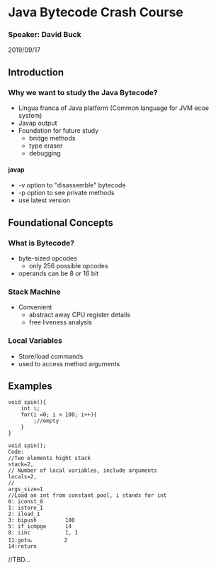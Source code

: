 # Java Bytecode Crash Course

### Speaker: David Buck   
2019/09/17

## Introduction
### Why we want to study the Java Bytecode?
* Lingua franca of Java platform (Common language for JVM ecoe system)
* Javap output
* Foundation for future study
	* bridge methods
	* type eraser
	* debugging

#### javap
* -v option to "disassemble" bytecode
* -p option to see private methods
* use latest version

## Foundational Concepts
### What is Bytecode?
* byte-sized opcodes 
	* only 256 possible opcodes
* operands can be 8 or 16 bit

### Stack Machine
* Convenient 
	* abstract away CPU register details
	* free liveness analysis
### Local Variables
* Store/load commands
* used to access method arguments

## Examples 
```
void spin(){
	int i;
	for(i =0; i < 100; i++){
	 	;//empty
	}
}
```

```
void spin();
Code:
//Two elements hight stack
stack=2, 
// Number of local variables, include arguments
locals=2,
//
args_size=1
//Load an int from constant pool, i stands for int
0: iconst_0
1: istore_1
2: iload_1
3: bipush         100
5: if_icmpge      14
8: iinc           1, 1
11:goto。         2
14:return
```

//TBD...